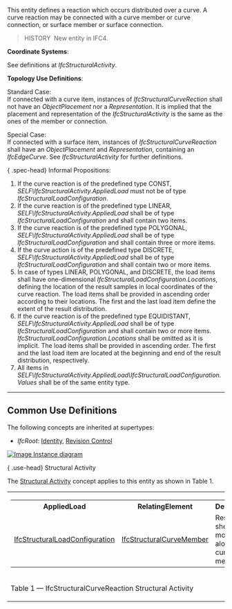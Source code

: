 ﻿This entity defines a reaction which occurs distributed over a curve. A curve reaction may be connected with a curve member or curve connection, or surface member or surface connection.

> HISTORY&nbsp; New entity in IFC4.

****Coordinate Systems****:

See definitions at _IfcStructuralActivity_.

****Topology Use Definitions****:

Standard Case:  
If connected with a curve item, instances of _IfcStructuralCurveRection_ shall not have an _ObjectPlacement_ nor a _Representation_. It is implied that the placement and representation of the _IfcStructuralActivity_ is the same as the ones of the member or connection.

Special Case:  
If connected with a surface item, instances of _IfcStructuralCurveReaction_ shall have an _ObjectPlacement_ and _Representation_, containing an _IfcEdgeCurve_. See _IfcStructuralActivity_ for further definitions.

{ .spec-head}
Informal Propositions:

1. If the curve reaction is of the predefined type CONST, _SELF\IfcStructuralActivity.AppliedLoad_ must not be of type _IfcStructuralLoadConfiguration_.
2. If the curve reaction is of the predefined type LINEAR, _SELF\IfcStructuralActivity.AppliedLoad_ shall be of type _IfcStructuralLoadConfiguration_ and shall contain two items.
3. If the curve reaction is of the predefined type POLYGONAL, _SELF\IfcStructuralActivity.AppliedLoad_ shall be of type _IfcStructuralLoadConfiguration_ and shall contain three or more items.
4. If the curve action is of the predefined type DISCRETE, _SELF\IfcStructuralActivity.AppliedLoad_ shall be of type _IfcStructuralLoadConfiguration_ and shall contain two or more items.
5. In case of types LINEAR, POLYGONAL, and DISCRETE, the load items shall have one-dimensional _IfcStructuralLoadConfiguration.Locations_, defining the location of the result samples in local coordinates of the curve reaction. The load items shall be provided in ascending order according to their locations. The first and the last load item define the extent of the result distribution. 
6. If the curve reaction is of the predefined type EQUIDISTANT, _SELF\IfcStructuralActivity.AppliedLoad_ shall be of type _IfcStructuralLoadConfiguration_ and shall contain two or more items. _IfcStructuralLoadConfiguration.Locations_ shall be omitted as it is implicit. The load items shall be provided in ascending order. The first and the last load item are located at the beginning and end of the result distribution, respectively.
7. All items in _SELF\IfcStructuralActivity.AppliedLoad\IfcStructuralLoadConfiguration.Values_ shall be of the same entity type.

___
## Common Use Definitions
The following concepts are inherited at supertypes:

* _IfcRoot_: [Identity](../../templates/identity.htm), [Revision Control](../../templates/revision-control.htm)

[![Image](../../../img/diagram.png)&nbsp;Instance diagram](../../../annex/annex-d/common-use-definitions/ifcstructuralcurvereaction.htm)

{ .use-head}
Structural Activity

The [Structural Activity](../../templates/structural-activity.htm) concept applies to this entity as shown in Table 1.

<table>
<tr><td>
<table class="gridtable">
<tr><th><b>AppliedLoad</b></th><th><b>RelatingElement</b></th><th><b>Description</b></th></tr>
<tr><td><a href="../../ifcstructuralloadresource/lexical/ifcstructuralloadconfiguration.htm">IfcStructuralLoadConfiguration</a></td><td><a href="../../ifcstructuralanalysisdomain/lexical/ifcstructuralcurvemember.htm">IfcStructuralCurveMember</a></td><td>Resulting shear and moment along a curve member.</td></tr>
</table>
</td></tr>
<tr><td><p class="table">Table 1 &mdash; IfcStructuralCurveReaction Structural Activity</p></td></tr></table>